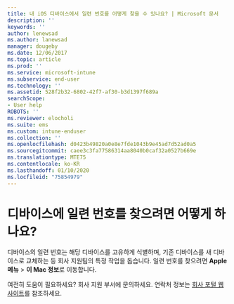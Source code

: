 ```yaml
---
title: 내 iOS 디바이스에서 일련 번호를 어떻게 찾을 수 있나요? | Microsoft 문서
description: ''
keywords: ''
author: lenewsad
ms.author: lanewsad
manager: dougeby
ms.date: 12/06/2017
ms.topic: article
ms.prod: ''
ms.service: microsoft-intune
ms.subservice: end-user
ms.technology: ''
ms.assetid: 528f2b32-6802-42f7-af30-b3d1397f689a
searchScope:
- User help
ROBOTS: ''
ms.reviewer: elocholi
ms.suite: ems
ms.custom: intune-enduser
ms.collection: ''
ms.openlocfilehash: d0423b49820a0e8e7fde1043b9e45ad7d52ad0a5
ms.sourcegitcommit: caee3c3fa77586314aa8040b0caf32a0527b669e
ms.translationtype: MTE75
ms.contentlocale: ko-KR
ms.lasthandoff: 01/10/2020
ms.locfileid: "75854979"
---
```

# <a name="how-do-i-find-the-serial-number-on-my-device"></a>디바이스에 일련 번호를 찾으려면 어떻게 하나요?

디바이스의 일련 번호는 해당 디바이스를 고유하게 식별하며, 기존 디바이스를 새 디바이스로 교체하는 등 회사 지원팀의 특정 작업을 돕습니다. 일련 번호를 찾으려면 **Apple 메뉴** > **이 Mac 정보**로 이동합니다.

여전히 도움이 필요하세요? 회사 지원 부서에 문의하세요. 연락처 정보는 [회사 포털 웹 사이트](https://go.microsoft.com/fwlink/?linkid=2010980)를 참조하세요.

